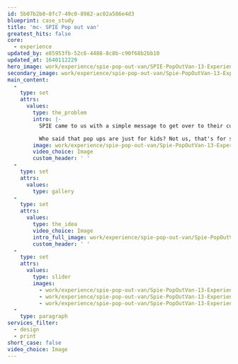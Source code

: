 ```yaml
---
id: 5b07b2b0-8fc7-49c0-8982-ac02a586e4d3
blueprint: case_study
title: 'mc- SPIE Pop out van'
greatest_hits: false
core:
  - experience
updated_by: e85953fb-52c6-4488-8c8b-c90f68b2bb10
updated_at: 1640112229
hero_image: work/experience/spie-pop-out-van/SPIE-PopOutVan-13-Experience-Full-Image-1360x768.5.jpg
secondary_image: work/experience/spie-pop-out-van/Spie-PopOutVan-13-Experience-Secondary-Image-896x597.jpg
main_content:
  -
    type: set
    attrs:
      values:
        type: the_problem
        intro: |-
          SPIE came to us with a simple message to get over to their customers. The challenge? Make that message unforgettable. We had to come up with an idea that would stick around on people's desks and in their minds. In short, we had to create the sort of thing you can't ignore. So that's why we came up with an idea and a format that completely broke the mould. Our bespoke 3D pop up van got their message across in a big way. 

          Who said that pop ups are just for kids? Not us, that's for sure. And we're glad SPIE agreed.
        image: work/experience/spie-pop-out-van/Spie-PopOutVan-13-Experience-Large-927x522-1.jpg
        video_choice: Image
        custom_header: ' '
  -
    type: set
    attrs:
      values:
        type: gallery
  -
    type: set
    attrs:
      values:
        type: the_idea
        video_choice: Image
        intro_full_image: work/experience/spie-pop-out-van/Spie-PopOutVan-13-Experience-Large-927x522-2.jpg
        custom_header: ' '
  -
    type: set
    attrs:
      values:
        type: slider
        images:
          - work/experience/spie-pop-out-van/Spie-PopOutVan-13-Experience-Small-740x416.25-1.jpg
          - work/experience/spie-pop-out-van/Spie-PopOutVan-13-Experience-Small-740x416.25-2.jpg
          - work/experience/spie-pop-out-van/Spie-PopOutVan-13-Experience-Small-740x416.25-3.jpg
  -
    type: paragraph
services_filter:
  - design
  - print
short_case: false
video_choice: Image
---
```

